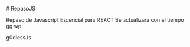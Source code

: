 #   R e p a s o J S

Repaso de Javascript Escencial para REACT
Se actualizara con el tiempo
gg wp

g0dlessJs 
 
 
